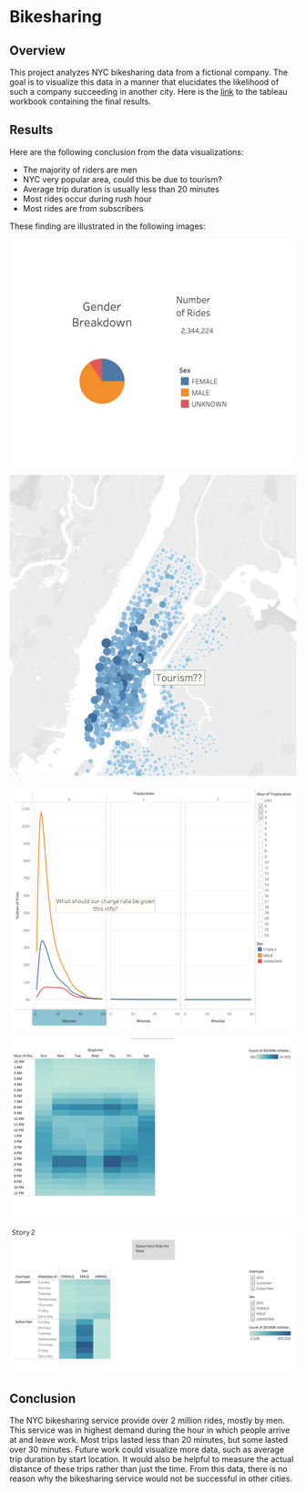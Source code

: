 # Bikesharing


## Overview

This project analyzes NYC bikesharing data from a fictional company. The goal is to visualize this data in a manner that elucidates the likelihood of such a company succeeding in another city.  Here is the [link](https://public.tableau.com/views/NYC_Citi_Bike_Story_Final_Draft/Story5?:language=en-US&publish=yes&:display_count=n&:origin=viz_share_link) to the tableau workbook containing the final results. 

## Results

Here are the following conclusion from the data visualizations:

* The majority of riders are men
* NYC very popular area, could this be due to tourism?
* Average trip duration is usually less than 20 minutes
* Most rides occur during rush hour
* Most rides are from subscribers

These finding are illustrated in the following images:

![image](images/pie.png)

![image](images/location.png)

![image](images/trip_duration.png)

![image](images/heatmap.png)

![image](images/rushour.png)

## Conclusion

The NYC bikesharing service provide over 2 million rides, mostly by men. This service was in highest demand during the hour in which people arrive at and leave work. Most trips lasted less than 20 minutes, but some lasted over 30 minutes. Future work could visualize more data, such as average trip duration by start location. It would also be helpful to measure the actual distance of these trips rather than just the time. From this data, there is no reason why the bikesharing service would not be successful in other cities. 
